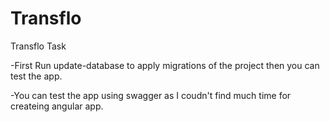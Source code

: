 # Transflo
Transflo Task

-First Run update-database to apply migrations of the project then you can test the app.

-You can test the app using swagger as I coudn't find much time for createing angular app.
